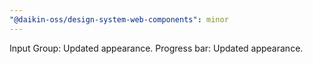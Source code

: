 ```yaml
---
"@daikin-oss/design-system-web-components": minor
---
```


Input Group: Updated appearance.
Progress bar: Updated appearance.
